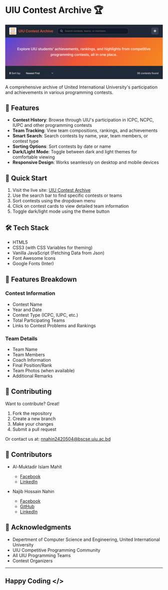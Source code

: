 # UIU Contest Archive 🏆

![UIU Contest Archive Banner](Resources/front.png)

A comprehensive archive of United International University's participation and achievements in various programming contests.

## 🌟 Features

- **Contest History**: Browse through UIU's participation in ICPC, NCPC, IUPC and other programming contests
- **Team Tracking**: View team compositions, rankings, and achievements
- **Smart Search**: Search contests by name, year, team members, or contest type
- **Sorting Options**: Sort contests by date or name
- **Dark/Light Mode**: Toggle between dark and light themes for comfortable viewing
- **Responsive Design**: Works seamlessly on desktop and mobile devices

## 🚀 Quick Start

1. Visit the live site: [UIU Contest Archive](https://nahinio.github.io/UIU-Contest-Archive/)
2. Use the search bar to find specific contests or teams
3. Sort contests using the dropdown menu
4. Click on contest cards to view detailed team information
5. Toggle dark/light mode using the theme button

## 🛠️ Tech Stack

- HTML5
- CSS3 (with CSS Variables for theming)
- Vanilla JavaScript (Fetching Data from Json)
- Font Awesome Icons
- Google Fonts (Inter)

## 📱 Features Breakdown

### Contest Information
- Contest Name
- Year and Date
- Contest Type (ICPC, IUPC, etc.)
- Total Participating Teams
- Links to Contest Problems and Rankings

### Team Details
- Team Name
- Team Members
- Coach Information
- Final Position/Rank
- Team Photos (when available)
- Additional Remarks

## 🤝 Contributing

Want to contribute? Great!

1. Fork the repository
2. Create a new branch
3. Make your changes
4. Submit a pull request

Or contact us at: nnahin2420504@bscse.uiu.ac.bd

## 👥 Contributors

- Al-Muktadir Islam Mahit
  - [Facebook](https://www.facebook.com/al.muktadir.mahit)
  - [LinkedIn](https://www.linkedin.com/in/al-muktadir-islam-mahit-65b090294/)

- Najib Hossain Nahin
  - [Facebook](https://www.facebook.com/nahins10/)
  - [GitHub](https://github.com/nahinio)
  - [LinkedIn](https://www.linkedin.com/in/najib-hossain-nahin/)

## 🙏 Acknowledgments

- Depertment of Computer Science and Engineering, United International University
- UIU Competitive Programming Community
- All UIU Programming Teams
- Contest Organizers

---
## Happy Coding </>